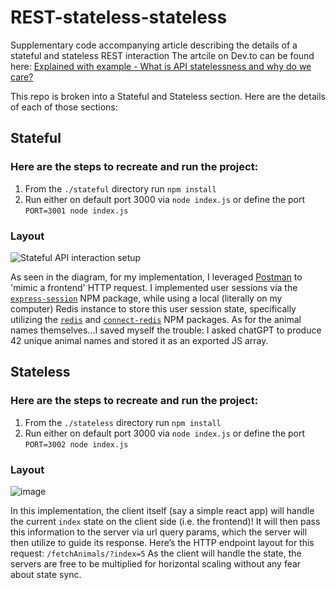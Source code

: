 # REST-stateless-stateless
Supplementary code accompanying article describing the details of a stateful and stateless REST interaction
The artcile on Dev.to can be found here: [Explained with example - What is API statelessness and why do we care?](https://dev.to/abhichakra/explained-with-code-example-what-is-api-statelessness-and-why-do-we-care-4hm5-temp-slug-4939909?preview=8d5e0702e98df37b31e73714a3f9464e3696148753e8dfc241d05187d72fe1687b04b7a6f16f4218e10ad5a447b4524433a598c66a6396bc82b72632)

This repo is broken into a Stateful and Stateless section. Here are the details of each of those sections:

## Stateful
### Here are the steps to recreate and run the project: 
1. From the `./stateful` directory run `npm install`
2. Run either on default port 3000 via `node index.js` or define the port `PORT=3001 node index.js`

### Layout
![Stateful API interaction setup](https://github.com/abhiChakra/REST-stateless-stateful/assets/42390963/274f04d1-8779-426b-8184-1b08ac4ce082)

As seen in the diagram, for my implementation, I leveraged [Postman](https://www.postman.com/) to 'mimic a frontend' HTTP request. I implemented user sessions via the [`express-session`](https://www.npmjs.com/package/express-session) NPM package, while using a local (literally on my computer) Redis instance to store this user session state, specifically utilizing the [`redis`](https://www.npmjs.com/package/redis) and [`connect-redis`](https://www.npmjs.com/package/connect-redis) NPM packages. As for the animal names themselves...I saved myself the trouble: I asked chatGPT to produce 42 unique animal names and stored it as an exported JS array.


## Stateless
### Here are the steps to recreate and run the project: 
1. From the `./stateless` directory run `npm install`
2. Run either on default port 3000 via `node index.js` or define the port `PORT=3002 node index.js`

### Layout
![image](https://github.com/abhiChakra/REST-stateless-stateful/assets/42390963/793ae20e-5d84-48ad-a2c1-44be45d89b6e)

In this implementation, the client itself (say a simple react app) will handle the current `index` state on the client side (i.e. the frontend)! It will then pass this information to the server via url query params, which the server will then utilize to guide its response. 
Here’s the HTTP endpoint layout for this request: `/fetchAnimals/?index=5`
As the client will handle the state, the servers are free to be multiplied for horizontal scaling without any fear about state sync.
